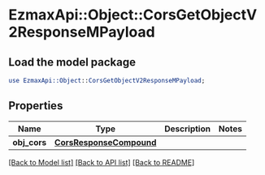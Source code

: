 # EzmaxApi::Object::CorsGetObjectV2ResponseMPayload

## Load the model package
```perl
use EzmaxApi::Object::CorsGetObjectV2ResponseMPayload;
```

## Properties
Name | Type | Description | Notes
------------ | ------------- | ------------- | -------------
**obj_cors** | [**CorsResponseCompound**](CorsResponseCompound.md) |  | 

[[Back to Model list]](../README.md#documentation-for-models) [[Back to API list]](../README.md#documentation-for-api-endpoints) [[Back to README]](../README.md)


